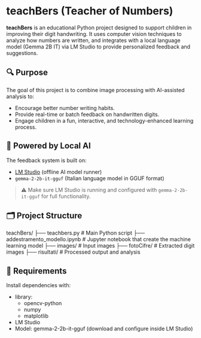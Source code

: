 # teachBers (Teacher of Numbers)

**teachBers** is an educational Python project designed to support children in improving their digit handwriting. It uses computer vision techniques to analyze how numbers are written, and integrates with a local language model (Gemma 2B IT) via LM Studio to provide personalized feedback and suggestions.

## 🔍 Purpose

The goal of this project is to combine image processing with AI-assisted analysis to:

- Encourage better number writing habits.
- Provide real-time or batch feedback on handwritten digits.
- Engage children in a fun, interactive, and technology-enhanced learning process.

## 🧠 Powered by Local AI

The feedback system is built on:

- [LM Studio](https://lmstudio.ai/) (offline AI model runner)
- `gemma-2-2b-it-gguf` (Italian language model in GGUF format)

> ⚠️ Make sure LM Studio is running and configured with `gemma-2-2b-it-gguf` for full functionality.

## 🗂 Project Structure
teachBers/ 
  ├── teachbers.py # Main Python script 
  ├── addestramento_modello.ipynb # Jupyter notebook that create the machine learning model
  ├── images/ # Input images 
  ├── fotoCifre/ # Extracted digit images 
  ├── risultati/ # Processed output and analysis


## 🧰 Requirements

Install dependencies with:
- library:
  - opencv-python
  - numpy
  - matplotlib
- LM Studio
- Model: gemma-2-2b-it-gguf (download and configure inside LM Studio)
